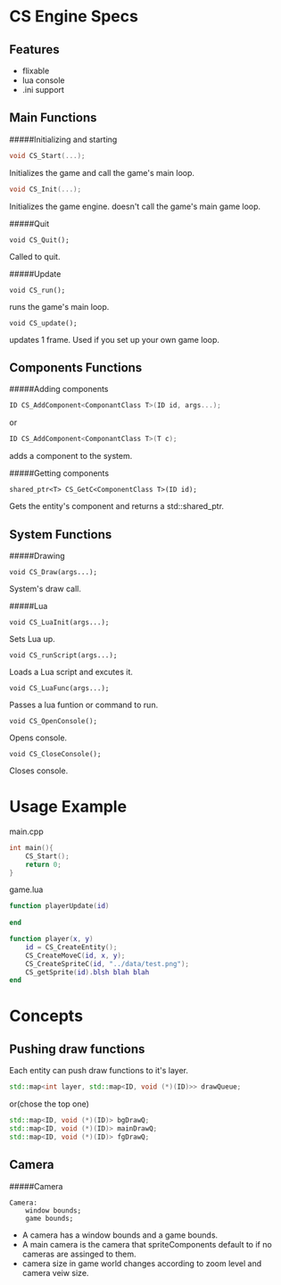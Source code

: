 CS Engine Specs
===============

Features
--------
* flixable
* lua console
* .ini support

Main Functions
--------------
#####Initializing and starting
```c++
void CS_Start(...);
```
Initializes the game and call the game's main loop.

```c++
void CS_Init(...);
```
Initializes the game engine. doesn't call the game's main game loop.

#####Quit
```
void CS_Quit();
```
Called to quit.

#####Update
```
void CS_run();
```
runs the game's main loop.
```
void CS_update();
```
updates 1 frame. Used if you set up your own game loop.

Components Functions
--------------------
#####Adding components
```c++
ID CS_AddComponent<ComponantClass T>(ID id, args...);
```
or
```c++
ID CS_AddComponent<ComponantClass T>(T c);
```
adds a component to the system.

#####Getting components
```
shared_ptr<T> CS_GetC<ComponentClass T>(ID id);
```
Gets the entity's component and returns a std::shared_ptr.

System Functions
----------------
#####Drawing
```
void CS_Draw(args...);
```
System's draw call.

#####Lua
```
void CS_LuaInit(args...);
```
Sets Lua up.

```
void CS_runScript(args...);
```
Loads a Lua script and excutes it.

```
void CS_LuaFunc(args...);
```
Passes a lua funtion or command to run.

```
void CS_OpenConsole();
```
Opens console.

```
void CS_CloseConsole();
```
Closes console.

Usage Example
=============
main.cpp
```c++
int main(){
	CS_Start();
	return 0;
}
```

game.lua
```lua
function playerUpdate(id)
	
end

function player(x, y)
	id = CS_CreateEntity();
	CS_CreateMoveC(id, x, y);
	CS_CreateSpriteC(id, "../data/test.png");
	CS_getSprite(id).blsh blah blah
end

```

Concepts
========

Pushing draw functions
---
Each entity can push draw functions to it's layer.
```c++
std::map<int layer, std::map<ID, void (*)(ID)>> drawQueue;
```
or(chose the top one)
```c++
std::map<ID, void (*)(ID)> bgDrawQ;
std::map<ID, void (*)(ID)> mainDrawQ;
std::map<ID, void (*)(ID)> fgDrawQ;
```

Camera
---

#####Camera
```
Camera:
	window bounds;
	game bounds;
```

* A camera has a window bounds and a game bounds.
* A main camera is the camera that spriteComponents default to if no cameras are assinged to them.
* camera size in game world changes according to zoom level and camera veiw size.